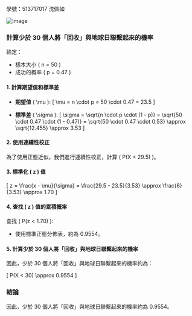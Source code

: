 學號：513717017 沈佩如

![image](https://github.com/user-attachments/assets/446c7a94-a5b0-4c90-9967-1e0470b77761)

### 計算少於 30 個人將「回收」與地球日聯繫起來的機率

給定：
- 樣本大小 \( n = 50 \)
- 成功的概率 \( p = 0.47 \)

#### 1. 計算期望值和標準差

- **期望值** \( \mu \):
\[
\mu = n \cdot p = 50 \cdot 0.47 = 23.5
\]

- **標準差** \( \sigma \):
\[
\sigma = \sqrt{n \cdot p \cdot (1 - p)} = \sqrt{50 \cdot 0.47 \cdot (1 - 0.47)} = \sqrt{50 \cdot 0.47 \cdot 0.53} \approx \sqrt{12.455} \approx 3.53
\]

#### 2. 使用連續性校正

為了使用正態近似，我們進行連續性校正，計算 \( P(X < 29.5) \)。

#### 3. 標準化 \( z \) 值

\[
z = \frac{x - \mu}{\sigma} = \frac{29.5 - 23.5}{3.53} \approx \frac{6}{3.53} \approx 1.70
\]

#### 4. 查找 \( z \) 值的累積概率

查找 \( P(z < 1.70) \):
- 使用標準正態分佈表，約為 0.9554。

#### 5. 計算少於 30 個人將「回收」與地球日聯繫起來的機率

因此，少於 30 個人將「回收」與地球日聯繫起來的機率約為：

\[
P(X < 30) \approx 0.9554
\]

### 結論

因此，少於 30 個人將「回收」與地球日聯繫起來的機率約為 0.9554。
